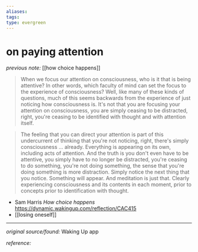 ```yaml
---
aliases: 
tags: 
type: evergreen
---
```


# on paying attention

_previous note:_ [[how choice happens]]

> When we focus our attention on consciousness, who is it that is being attentive? In other words, which faculty of mind can set the focus to the experience of consciousness? Well, like many of these kinds of questions, much of this seems backwards from the experience of just noticing how consciousness is. It's not that you are focusing your attention on consciousness, you are simply ceasing to be distracted, right, you're ceasing to be identified with thought and with attention itself. 

> The feeling that you can direct your attention is part of this undercurrent of thinking that you're not noticing, right, there's simply consciousness ... already. Everything is appearing on its own, including acts of attention. And the truth is you don't even have to be attentive, you simply have to no longer be distracted, you're ceasing to do something, you're not doing something, the sense that you're doing something is more distraction. Simply notice the next thing that you notice. Something will appear. And meditation is just that. Clearly experiencing consciousness and its contents in each moment, prior to concepts prior to identification with thought. 

- Sam Harris _How choice happens_ <https://dynamic.wakingup.com/reflection/CAC415>
- [[losing oneself]]

---

_original source/found:_ Waking Up app

_reference:_ 



